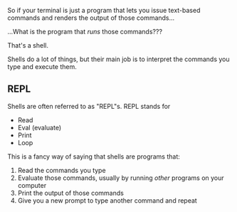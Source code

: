 So if your terminal is just a program that lets you issue text-based commands and renders the output of those commands...

...What is the program that _runs_ those commands???

That's a shell.

Shells do a lot of things, but their main job is to interpret the commands you type and execute them.

## REPL

Shells are often referred to as "REPL"s. REPL stands for

- Read
- Eval (evaluate)
- Print
- Loop

This is a fancy way of saying that shells are programs that:

1. Read the commands you type
2. Evaluate those commands, usually by running _other_ programs on your computer
3. Print the output of those commands
4. Give you a new prompt to type another command and repeat